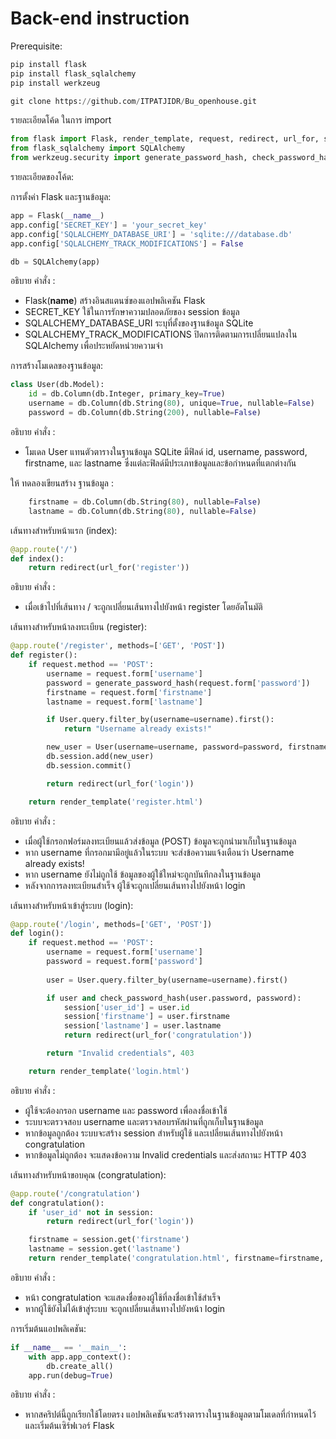 # Back-end instruction

Prerequisite: 

```python
pip install flask  
pip install flask_sqlalchemy
pip install werkzeug
```

```python
git clone https://github.com/ITPATJIDR/Bu_openhouse.git
```

รายละเอียดโค้ด ในการ import

```python
from flask import Flask, render_template, request, redirect, url_for, session, jsonify
from flask_sqlalchemy import SQLAlchemy
from werkzeug.security import generate_password_hash, check_password_hash
```

รายละเอียดของโค้ด:

การตั้งค่า Flask และฐานข้อมูล:
```python
app = Flask(__name__)
app.config['SECRET_KEY'] = 'your_secret_key'
app.config['SQLALCHEMY_DATABASE_URI'] = 'sqlite:///database.db'
app.config['SQLALCHEMY_TRACK_MODIFICATIONS'] = False

db = SQLAlchemy(app)
```

อธิบาย คำสั่ง :
- Flask(__name__) สร้างอินสแตนซ์ของแอปพลิเคชัน Flask
- SECRET_KEY ใช้ในการรักษาความปลอดภัยของ session ข้อมูล
- SQLALCHEMY_DATABASE_URI ระบุที่ตั้งของฐานข้อมูล SQLite
- SQLALCHEMY_TRACK_MODIFICATIONS ปิดการติดตามการเปลี่ยนแปลงใน SQLAlchemy เพื่อประหยัดหน่วยความจำ

การสร้างโมเดลของฐานข้อมูล:
```python
class User(db.Model):
    id = db.Column(db.Integer, primary_key=True)
    username = db.Column(db.String(80), unique=True, nullable=False)
    password = db.Column(db.String(200), nullable=False)
```
อธิบาย คำสั่ง :
- โมเดล User แทนตัวตารางในฐานข้อมูล SQLite มีฟิลด์ id, username, password, firstname, และ lastname ซึ่งแต่ละฟิลด์มีประเภทข้อมูลและข้อกำหนดที่แตกต่างกัน

ให้ ทดลองเขียนสร้าง ฐานข้อมูล :
```python
    firstname = db.Column(db.String(80), nullable=False)
    lastname = db.Column(db.String(80), nullable=False)
```

เส้นทางสำหรับหน้าแรก (index):
```python
@app.route('/')
def index():
    return redirect(url_for('register'))
```
อธิบาย คำสั่ง :
- เมื่อเข้าไปที่เส้นทาง / จะถูกเปลี่ยนเส้นทางไปยังหน้า register โดยอัตโนมัติ

เส้นทางสำหรับหน้าลงทะเบียน (register):
```python 
@app.route('/register', methods=['GET', 'POST'])
def register():
    if request.method == 'POST':
        username = request.form['username']
        password = generate_password_hash(request.form['password'])
        firstname = request.form['firstname']
        lastname = request.form['lastname']

        if User.query.filter_by(username=username).first():
            return "Username already exists!"

        new_user = User(username=username, password=password, firstname=firstname, lastname=lastname)
        db.session.add(new_user)
        db.session.commit()

        return redirect(url_for('login'))

    return render_template('register.html')
```

อธิบาย คำสั่ง :
- เมื่อผู้ใช้กรอกฟอร์มลงทะเบียนแล้วส่งข้อมูล (POST) ข้อมูลจะถูกนำมาเก็บในฐานข้อมูล
- หาก username ที่กรอกมามีอยู่แล้วในระบบ จะส่งข้อความแจ้งเตือนว่า Username already exists!
- หาก username ยังไม่ถูกใช้ ข้อมูลของผู้ใช้ใหม่จะถูกบันทึกลงในฐานข้อมูล
- หลังจากการลงทะเบียนสำเร็จ ผู้ใช้จะถูกเปลี่ยนเส้นทางไปยังหน้า login


เส้นทางสำหรับหน้าเข้าสู่ระบบ (login):
```python 
@app.route('/login', methods=['GET', 'POST'])
def login():
    if request.method == 'POST':
        username = request.form['username']
        password = request.form['password']
        
        user = User.query.filter_by(username=username).first()

        if user and check_password_hash(user.password, password):
            session['user_id'] = user.id
            session['firstname'] = user.firstname
            session['lastname'] = user.lastname
            return redirect(url_for('congratulation'))

        return "Invalid credentials", 403

    return render_template('login.html')
```
อธิบาย คำสั่ง :
- ผู้ใช้จะต้องกรอก username และ password เพื่อลงชื่อเข้าใช้
- ระบบจะตรวจสอบ username และตรวจสอบรหัสผ่านที่ถูกเก็บในฐานข้อมูล
- หากข้อมูลถูกต้อง ระบบจะสร้าง session สำหรับผู้ใช้ และเปลี่ยนเส้นทางไปยังหน้า congratulation
- หากข้อมูลไม่ถูกต้อง จะแสดงข้อความ Invalid credentials และส่งสถานะ HTTP 403

เส้นทางสำหรับหน้าขอบคุณ (congratulation):
```python
@app.route('/congratulation')
def congratulation():
    if 'user_id' not in session:
        return redirect(url_for('login'))

    firstname = session.get('firstname')
    lastname = session.get('lastname')
    return render_template('congratulation.html', firstname=firstname, lastname=lastname)
```
อธิบาย คำสั่ง :
- หน้า congratulation จะแสดงชื่อของผู้ใช้ที่ลงชื่อเข้าใช้สำเร็จ
- หากผู้ใช้ยังไม่ได้เข้าสู่ระบบ จะถูกเปลี่ยนเส้นทางไปยังหน้า login


การเริ่มต้นแอปพลิเคชัน:
```python 
if __name__ == '__main__':
    with app.app_context():
        db.create_all()
    app.run(debug=True)
```
อธิบาย คำสั่ง :
- หากสคริปต์นี้ถูกเรียกใช้โดยตรง แอปพลิเคชันจะสร้างตารางในฐานข้อมูลตามโมเดลที่กำหนดไว้และเริ่มต้นเซิร์ฟเวอร์ Flask